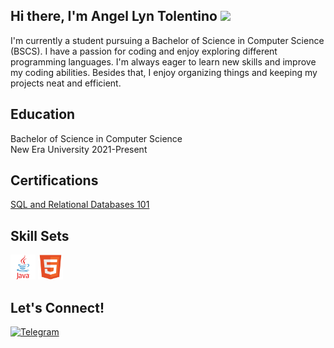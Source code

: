 ## Hi there, I'm Angel Lyn Tolentino <img src="https://media.giphy.com/media/hvRJCLFzcasrR4ia7z/giphy.gif" width="30px"/>
I'm currently a student pursuing a Bachelor of Science in Computer Science (BSCS). I have a passion for coding and enjoy exploring different programming languages. I'm always eager to learn new skills and improve my coding abilities. Besides that, I enjoy organizing things and keeping my projects neat and efficient.

<h2>Education</h2>
Bachelor of Science in Computer Science
<br>New Era University 2021-Present

<h2>Certifications</h2>
<a href = https://courses.cognitiveclass.ai/certificates/f61d4ab913f149a78d1b51c86004c657>SQL and Relational Databases 101</a>

<h2>Skill Sets</h2>
<div>
  <img src="https://github.com/devicons/devicon/blob/master/icons/java/java-original-wordmark.svg" title="Java" alt="Java" width="40" height="40"/>
  <img src="https://github.com/devicons/devicon/blob/master/icons/html5/html5-original.svg" title="HTML5" alt="HTML" width="40" height="40"/>
</div>

<h2>Let's Connect!</h2>
<div>
  <a href = https://t.me/xmeowoof>
    <img src="https://img.shields.io/badge/Telegram-blue?style=for-the-badge&logo=telegram&logoColor=white" alt="Telegram"/>
  </a>
</div>
